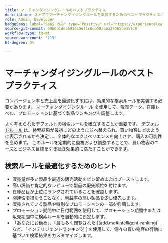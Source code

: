 ```yaml
---
title: マーチャンダイジングルールのベストプラクティス
description: ストアでマーチャンダイジングルールを実装するためのベストプラクティスについて説明します。
role: Admin, Developer
badgeSaas: label="SaaS のみ" type="Positive" url="https://experienceleague.adobe.com/en/docs/commerce/user-guides/product-solutions" tooltip="Adobe Commerce as a Cloud ServiceおよびAdobe Commerce Optimizer プロジェクトにのみ適用されます（Adobeで管理される SaaS インフラストラクチャ）。"
source-git-commit: 09b6b1dea5916c5671c0eb58a551295b5be35fc0
workflow-type: tm+mt
source-wordcount: '213'
ht-degree: 0%

---
```


# マーチャンダイジングルールのベストプラクティス

コンバージョン率と売上高を最適化するには、効果的な検索ルールを実装する必要があります。 [ マーチャンダイジングルール ](add.md#intelligent-ranking) を使用して、販売データ、在庫レベル、プロモーションに基づく製品ランキングを調整します。

よく考えられたデフォルトの検索ルールを確立することが重要です。 [ デフォルトルール ](overview.md#default-rule) は、検索結果が最初にどのように並べ替えられ、買い物客にどのように表示されるかを決定し、全体的なエクスペリエンスを向上させ、購入の可能性を高めます。 このルールを定期的に監視および調整することで、買い物客のニーズとビジネス目標を引き続き効果的に満たすことができます。

## 検索ルールを最適化するためのヒント

- 販売量が多い製品や最近の販売活動をピン留めまたはブーストします。
- 高い評価と肯定的なレビューで製品の優先順位を付けます。
- 在庫品目が上位にランクされていることを確認します。
- 関連性を損なうことなく、利益率の高い製品を少し優先します。
- 販売されている製品や特別なプロモーションの一部を強調します。
- プロモーション期間中に日付範囲を使用して、プロモーション期間中または販売期間中に検索ルールを自動的に設定します。
- 「あなたにお勧め」、「最も多く閲覧された ](add.md#intelligent-ranking) など、「インテリジェントランキング [ を使用して、個々の買い物客の行動に基づいて検索結果をカスタマイズします。
